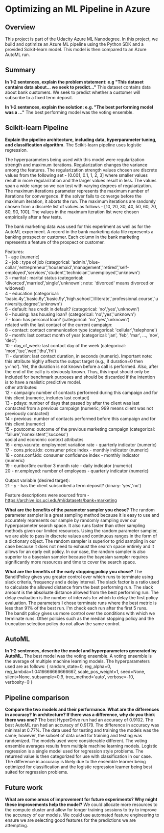 # Optimizing an ML Pipeline in Azure

## Overview
This project is part of the Udacity Azure ML Nanodegree.
In this project, we build and optimize an Azure ML pipeline using the Python SDK and a provided Scikit-learn model.
This model is then compared to an Azure AutoML run.

## Summary
**In 1-2 sentences, explain the problem statement: e.g "This dataset contains data about... we seek to predict..."**
This dataset contains data about bank customers. We seek to predict whether a customer will subscribe to a fixed term deposit.

**In 1-2 sentences, explain the solution: e.g. "The best performing model was a ..."**
The best performing model was the voting ensemble.

## Scikit-learn Pipeline
**Explain the pipeline architecture, including data, hyperparameter tuning, and classification algorithm.**
The Scikit-learn pipeline uses logistic regression. 

The hyperparameters being used with this model were regularization strength and maximum iterations. Regularization changes the variance among the features. The regularization strength values chosen are discrete values from the following set - [0.001, 0.1, 1, 2, 3] where smaller values result in more regularization and the larger values result in less. The values span a wide range so we can test with varying degrees of regularization.  
The maximum iterations parameter represents the maximum number of iterations for convergence. If the solver fails to converge before the maximum iteration, it aborts the run. The maximum iterations are randomly chosen from a discrete list of values as follows - [10, 20, 30, 40, 50, 60, 70, 80, 90, 100]. The values in the maximum iteration list were chosen empirically after a few tests.

The bank marketing data was used for this experiment as well as for the AutoML experiment. A record in the
bank marketing data file represents a banking prospect or customer. Each column in the bank marketing represents
a feature of the prospect or customer.  

Features:  
1 - age (numeric)  
2 - job : type of job (categorical: 'admin.','blue-collar','entrepreneur','housemaid','management','retired','self-employed','services','student','technician','unemployed','unknown')  
3 - marital : marital status (categorical: 'divorced','married','single','unknown'; note: 'divorced' means divorced or widowed)  
4 - education (categorical: 'basic.4y','basic.6y','basic.9y','high.school','illiterate','professional.course','university.degree','unknown')  
5 - default: has credit in default? (categorical: 'no','yes','unknown')  
6 - housing: has housing loan? (categorical: 'no','yes','unknown')  
7 - loan: has personal loan? (categorical: 'no','yes','unknown')  
related with the last contact of the current campaign:  
8 - contact: contact communication type (categorical: 'cellular','telephone')  
9 - month: last contact month of year (categorical: 'jan', 'feb', 'mar', ..., 'nov', 'dec')  
10 - day_of_week: last contact day of the week (categorical: 'mon','tue','wed','thu','fri')  
11 - duration: last contact duration, in seconds (numeric). Important note: this attribute highly affects the output target (e.g., if duration=0 then y='no'). Yet, the duration is not known before a call is performed. Also, after the end of the call y is obviously known. Thus, this input should only be included for benchmark purposes and should be discarded if the intention is to have a realistic predictive model.  
other attributes:  
12 - campaign: number of contacts performed during this campaign and for this client (numeric, includes last contact)  
13 - pdays: number of days that passed by after the client was last contacted from a previous campaign (numeric; 999 means client was not previously contacted)  
14 - previous: number of contacts performed before this campaign and for this client (numeric)  
15 - poutcome: outcome of the previous marketing campaign (categorical: 'failure','nonexistent','success')  
social and economic context attributes  
16 - emp.var.rate: employment variation rate - quarterly indicator (numeric)  
17 - cons.price.idx: consumer price index - monthly indicator (numeric)  
18 - cons.conf.idx: consumer confidence index - monthly indicator (numeric)  
19 - euribor3m: euribor 3 month rate - daily indicator (numeric)  
20 - nr.employed: number of employees - quarterly indicator (numeric)  
  
Output variable (desired target):  
21 - y - has the client subscribed a term deposit? (binary: 'yes','no')  

Feature descriptions were sourced from - https://archive.ics.uci.edu/ml/datasets/bank+marketing

**What are the benefits of the parameter sampler you chose?**
The random parameter sampler is a great sampling method because it is easy to use and accurately represents our sample by randomly sampling over our hyperparameter search space. It also runs faster than other sampling methods given our limited resources. Using the random parameter sampler, we are able to pass in discrete values and continuous ranges in the form of a dictionary object. The random sampler is superior to grid sampling in our case because it does not need to exhaust the search space entirely and it allows for an early exit policy. In our case, the random sampler is also superior to a bayesian sampler because the bayesian sampler requires significantly more resources and time to cover the search space.

**What are the benefits of the early stopping policy you chose?**
The BanditPolicy gives you greater control over which runs to terminate using slack criteria, frequency and a delay interval. The slack factor is a ratio used to calculate the allowed distance from the best performing run. The slack amount is the absoluate distance allowed from the best performing run. The delay evaluation is the number of intervals for which to delay the first policy evaluation. The parameters I chose terminate runs where the best metric is less than 91% of the best run. I'm check each run after the first 5 runs.  
The bandit policy gives us more control over the conditions with which we terminate runs. Other policies such as the median stopping policy and the truncation selection policy do not allow the same control.

## AutoML
**In 1-2 sentences, describe the model and hyperparameters generated by AutoML.**
The best model was the voting ensemble. A voting ensemble is the average of multiple machine learning models. The hyperparameters used are as follows:
  {
    random_state=0,
    reg_alpha=0,
    reg_lambda=1.0416666666666667,
    scale_pos_weight=1,
    seed=None,
    silent=None,
    subsample=0.9,
    tree_method='auto',
    verbose=-10,
    verbosity=0
  }

## Pipeline comparison
**Compare the two models and their performance. What are the differences in accuracy? In architecture? If there was a difference, why do you think there was one?**
The best HyperDrive run had an accuracy of 0.9102. The best AutoML run had an accuracy of 0.9179. The difference in accuracy was minimal at 0.77%. The data used for testing and training the models was the same; however, the subset of data used for training and testing was randomized. The models used were considerable different. The voting ensemble averages results from multiple machine learning models. Logistic regression is a single model used for regression style problems. The returned value is then categorized for use with classification in our case. The difference in accuracy is likely due to the ensemble learner being optimized for classification and the logistic regression learner being best suited for regression problems.

## Future work
**What are some areas of improvement for future experiments? Why might these improvements help the model?**
We could allocate more resources to the compute cluster and allow for longer training sessions to try to improve the accuracy of our models.
We could use automated feature engineering to ensure we are selecting good features for the predictions we are attempting.
